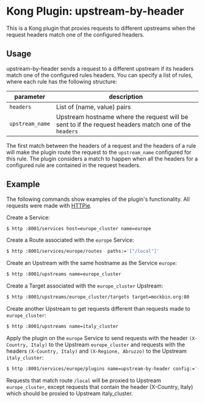 Kong Plugin: upstream-by-header
====================

This is a Kong plugin that proxies requests to different upstreams when the request headers match one of the configured headers.

## Usage

upstream-by-header sends a request to a different upstream if its headers match one of the configured rules headers. You can specify a list of rules, where each rule has the following structure:

| parameter | description |
| --- | --- |
| `headers` |  List of (name, value) pairs |
| `upstream_name` |  Upstream hostname where the request will be sent to if the request headers match one of the `headers` |

The first match between the headers of a request and the headers of a rule will make the plugin route the request to the `upstream_name` configured for this rule. The plugin considers a match to happen when all the headers for a configured rule are contained in the request headers.

## Example

The following commands show examples of the plugin's functionality. All requests were made with [HTTPie](https://httpie.org).

Create a Service:

```bash
$ http :8001/services host=europe_cluster name=europe
```

Create a Route associated with the `europe` Service:

```bash
$ http :8001/services/europe/routes  paths:='["/local"]'
```

Create an Upstream with the same hostname as the Service `europe`:

```bash
$ http :8001/upstreams name=europe_cluster
```

Create a Target associated with the `europe_cluster` Upstream:

```bash
$ http :8001/upstreams/europe_cluster/targets target=mockbin.org:80
```

Create another Upstream to get requests different than requests made to `europe_cluster`:

```bash
$ http :8001/upstreams name=italy_cluster
```

Apply the plugin on the `europe` Service to send requests with the header `(X-Country, Italy)` to the Upstream `europe_cluster` and requests with the headers `(X-Country, Italy)` and `(X-Regione, Abruzzo)` to the Upstream `italy_cluster`:

```bash
$ http :8001/services/europe/plugins name=upstream-by-header config:='{"rules": [{"headers": {"X-Country":"Italy"}, "upstream_name": "europe_cluster"}, {"headers": {"X-Country": "Italy", "X-Regione": "Abruzzo"}, "upstream_name": "italy_cluster"}]}'
```

Requests that match route `/local` will be proxied to Upstream `europe_cluster`, except
requests that contain the header (X-Country, Italy) which should be proxied to Upstream
italy_cluster.
